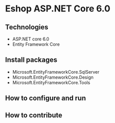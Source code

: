 # Eshop ASP.NET Core 6.0
## Technologies
- ASP.NET core 6.0
- Entity Framework Core
## Install packages
- Microsoft.EntityFrameworkCore.SqlServer
- Microsoft.EntityFrameworkCore.Design
- Microsoft.EntityFrameworkCore.Tools
## How to configure and run
## How to contribute